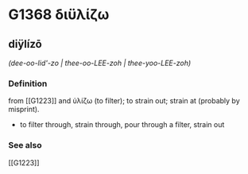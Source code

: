 # G1368 διϋλίζω

## diÿlízō

_(dee-oo-lid'-zo | thee-oo-LEE-zoh | thee-yoo-LEE-zoh)_

### Definition

from [[G1223]] and ὑλίζω (to filter); to strain out; strain at (probably by misprint).

- to filter through, strain through, pour through a filter, strain out

### See also

[[G1223]]

